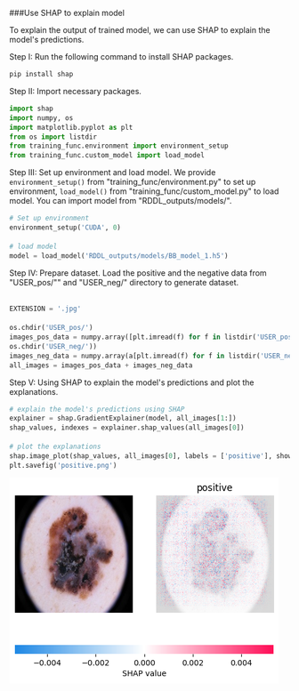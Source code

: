 ###Use SHAP to explain model 

To explain the output of trained model, we can use SHAP to explain the model's predictions.



Step I: Run the following command to install SHAP packages.
``` python
pip install shap
``` 
Step II: Import necessary packages.
``` python
import shap
import numpy, os
import matplotlib.pyplot as plt
from os import listdir
from training_func.environment import environment_setup
from training_func.custom_model import load_model 
``` 
Step III: Set up environment and load model. We provide ```environment_setup()``` from "training_func/environment.py" to set up environment, ```load_model()``` from "training_func/custom_model.py" to load model. You can import model from "RDDL_outputs/models/".
``` python
# Set up environment
environment_setup('CUDA', 0)

# load model
model = load_model('RDDL_outputs/models/BB_model_1.h5')
``` 
Step IV: Prepare dataset. Load the positive and the negative data from "USER_pos/"" and "USER_neg/" directory to generate dataset.
``` python

EXTENSION = '.jpg'

os.chdir('USER_pos/')
images_pos_data = numpy.array([plt.imread(f) for f in listdir('USER_pos/') if f.endswith(EXTENSION)]
os.chdir('USER_neg/'))
images_neg_data = numpy.array(a[plt.imread(f) for f in listdir('USER_neg/') if f.endswith(EXTENSION)])
all_images = images_pos_data + images_neg_data
``` 
Step V: Using SHAP to explain the model's predictions and plot the explanations.
``` python
# explain the model's predictions using SHAP
explainer = shap.GradientExplainer(model, all_images[1:])
shap_values, indexes = explainer.shap_values(all_images[0]) 

# plot the explanations
shap.image_plot(shap_values, all_images[0], labels = ['positive'], show = False)
plt.savefig('positive.png')
``` 
![Alt text](ALEX_pos_639.png)
